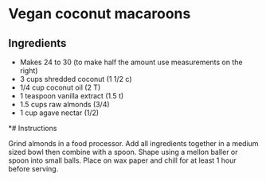 # Vegan coconut macaroons

## Ingredients

* Makes 24 to 30 (to make half the amount use measurements on the right)
* 3 cups shredded coconut (1 1/2 c)
* 1/4 cup coconut oil (2 T)
* 1 teaspoon vanilla extract (1.5 t)
* 1.5 cups raw almonds (3/4)
* 1 cup agave nectar (1/2)

*# Instructions

Grind almonds in a food processor. Add all ingredients together in a medium sized bowl then combine with a spoon. Shape using a mellon baller or spoon into small balls. Place on wax paper and chill for at least 1 hour before serving.